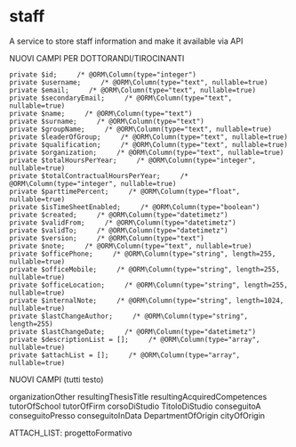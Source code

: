 # staff
A service to store staff information and make it available via API

NUOVI CAMPI PER DOTTORANDI/TIROCINANTI

    private $id;     /* @ORM\Column(type="integer")
    private $username;     /* @ORM\Column(type="text", nullable=true)
    private $email;     /* @ORM\Column(type="text", nullable=true)
    private $secondaryEmail;     /* @ORM\Column(type="text", nullable=true)
    private $name;     /* @ORM\Column(type="text")
    private $surname;     /* @ORM\Column(type="text")
    private $groupName;     /* @ORM\Column(type="text", nullable=true)
    private $leaderOfGroup;     /* @ORM\Column(type="text", nullable=true)
    private $qualification;     /* @ORM\Column(type="text", nullable=true)
    private $organization;     /* @ORM\Column(type="text", nullable=true)
    private $totalHoursPerYear;     /* @ORM\Column(type="integer", nullable=true)
    private $totalContractualHoursPerYear;     /* @ORM\Column(type="integer", nullable=true)
    private $parttimePercent;     /* @ORM\Column(type="float", nullable=true)
    private $isTimeSheetEnabled;     /* @ORM\Column(type="boolean")
    private $created;     /* @ORM\Column(type="datetimetz")
    private $validFrom;     /* @ORM\Column(type="datetimetz")
    private $validTo;     /* @ORM\Column(type="datetimetz")
    private $version;     /* @ORM\Column(type="text")
    private $note;     /* @ORM\Column(type="text", nullable=true)
    private $officePhone;     /* @ORM\Column(type="string", length=255, nullable=true)
    private $officeMobile;     /* @ORM\Column(type="string", length=255, nullable=true)
    private $officeLocation;     /* @ORM\Column(type="string", length=255, nullable=true)
    private $internalNote;     /* @ORM\Column(type="string", length=1024, nullable=true)
    private $lastChangeAuthor;     /* @ORM\Column(type="string", length=255)
    private $lastChangeDate;     /* @ORM\Column(type="datetimetz")
    private $descriptionList = [];     /* @ORM\Column(type="array", nullable=true)
    private $attachList = [];     /* @ORM\Column(type="array", nullable=true)

NUOVI CAMPI (tutti testo)

organizationOther
resultingThesisTitle
resultingAcquiredCompetences
tutorOfSchool
tutorOfFirm
corsoDiStudio
TitoloDiStudio
conseguitoA
conseguitoPresso
conseguitoInData
DepartmentOfOrigin
cityOfOrigin

ATTACH_LIST: progettoFormativo


